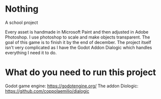 # Nothing
A school project

Every asset is handmade in Microsoft Paint and then adjusted in Adobe Photoshop. 
I use photoshop to scale and make objects transparent. The goal of this game is to finish it by the end of
december. The project itself isn't very complicated as I have the Godot Addon Dialogic which handles everything
I need it to do. 

# What do you need to run this project
Godot game engine:
https://godotengine.org/
The addon Diologic:
https://github.com/coppolaemilio/dialogic
